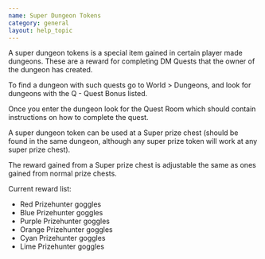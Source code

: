 ```yaml
---
name: Super Dungeon Tokens
category: general
layout: help_topic
---
```

A super dungeon tokens is a special item gained in certain player made dungeons. These are a reward for completing DM Quests that the owner of the dungeon has created.

To find a dungeon with such quests go to World > Dungeons, and look for dungeons with the Q - Quest Bonus listed.

Once you enter the dungeon look for the Quest Room which should contain instructions on how to complete the quest.

A super dungeon token can be used at a Super prize chest (should be found in the same dungeon, although any super prize token will work at any super prize chest).

The reward gained from a Super prize chest is adjustable the same as ones gained from normal prize chests.

Current reward list:

*   Red Prizehunter goggles
*   Blue Prizehunter goggles 
*   Purple Prizehunter goggles 
*   Orange Prizehunter goggles 
*   Cyan Prizehunter goggles 
*   Lime Prizehunter goggles